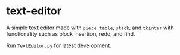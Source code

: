 # text-editor
A simple text editor made with `piece table`, `stack`, and `tkinter` with functionality such as block insertion, redo, and find.

Run `TextEditor.py` for latest development.
